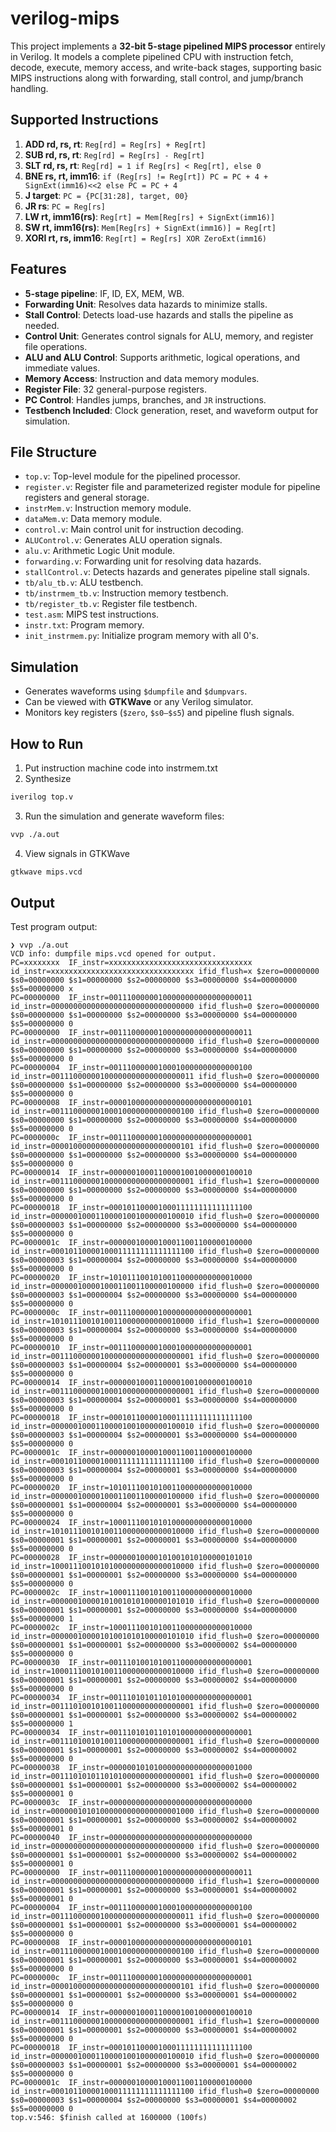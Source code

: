 # verilog-mips
This project implements a **32-bit 5-stage pipelined MIPS processor** entirely in Verilog. It models a complete pipelined CPU with instruction fetch, decode, execute, memory access, and write-back stages, supporting basic MIPS instructions along with forwarding, stall control, and jump/branch handling.

## Supported Instructions

1. **ADD rd, rs, rt**: `Reg[rd] = Reg[rs] + Reg[rt]`
2. **SUB rd, rs, rt**: `Reg[rd] = Reg[rs] - Reg[rt]`
3. **SLT rd, rs, rt**: `Reg[rd] = 1 if Reg[rs] < Reg[rt], else 0`
4. **BNE rs, rt, imm16**: `if (Reg[rs] != Reg[rt]) PC = PC + 4 + SignExt(imm16)<<2 else PC = PC + 4`
5. **J target**: `PC = {PC[31:28], target, 00}`
6. **JR rs**: `PC = Reg[rs]`
7. **LW rt, imm16(rs)**: `Reg[rt] = Mem[Reg[rs] + SignExt(imm16)]`
8. **SW rt, imm16(rs)**: `Mem[Reg[rs] + SignExt(imm16)] = Reg[rt]`
9. **XORI rt, rs, imm16**: `Reg[rt] = Reg[rs] XOR ZeroExt(imm16)`

## Features

- **5-stage pipeline**: IF, ID, EX, MEM, WB.
- **Forwarding Unit**: Resolves data hazards to minimize stalls.
- **Stall Control**: Detects load-use hazards and stalls the pipeline as needed.
- **Control Unit**: Generates control signals for ALU, memory, and register file operations.
- **ALU and ALU Control**: Supports arithmetic, logical operations, and immediate values.
- **Memory Access**: Instruction and data memory modules.
- **Register File**: 32 general-purpose registers.
- **PC Control**: Handles jumps, branches, and `JR` instructions.
- **Testbench Included**: Clock generation, reset, and waveform output for simulation.

## File Structure

- `top.v`: Top-level module for the pipelined processor.
- `register.v`: Register file and parameterized register module for pipeline registers and general storage.
- `instrMem.v`: Instruction memory module.
- `dataMem.v`: Data memory module.
- `control.v`: Main control unit for instruction decoding.
- `ALUControl.v`: Generates ALU operation signals.
- `alu.v`: Arithmetic Logic Unit module.
- `forwarding.v`: Forwarding unit for resolving data hazards.
- `stallControl.v`: Detects hazards and generates pipeline stall signals.
- `tb/alu_tb.v`: ALU testbench.
- `tb/instrmem_tb.v`: Instruction memory testbench.
- `tb/register_tb.v`: Register file testbench.
- `test.asm`: MIPS test instructions.
- `instr.txt`: Program memory.
- `init_instrmem.py`: Initialize program memory with all 0's.

## Simulation

- Generates waveforms using `$dumpfile` and `$dumpvars`.
- Can be viewed with **GTKWave** or any Verilog simulator.
- Monitors key registers (`$zero`, `$s0–$s5`) and pipeline flush signals.

## How to Run

1. Put instruction machine code into instrmem.txt
2. Synthesize
```bash
iverilog top.v
```
3. Run the simulation and generate waveform files:
```bash
vvp ./a.out
```
4. View signals in GTKWave
```bash
gtkwave mips.vcd
```

## Output

Test program output:
```
❯ vvp ./a.out
VCD info: dumpfile mips.vcd opened for output.
PC=xxxxxxxx  IF_instr=xxxxxxxxxxxxxxxxxxxxxxxxxxxxxxxx id_instr=xxxxxxxxxxxxxxxxxxxxxxxxxxxxxxxx ifid_flush=x $zero=00000000 $s0=00000000 $s1=00000000 $s2=00000000 $s3=00000000 $s4=00000000 $s5=00000000 x
PC=00000000  IF_instr=00111000000100000000000000000011 id_instr=00000000000000000000000000000000 ifid_flush=0 $zero=00000000 $s0=00000000 $s1=00000000 $s2=00000000 $s3=00000000 $s4=00000000 $s5=00000000 0
PC=00000000  IF_instr=00111000000100000000000000000011 id_instr=00000000000000000000000000000000 ifid_flush=0 $zero=00000000 $s0=00000000 $s1=00000000 $s2=00000000 $s3=00000000 $s4=00000000 $s5=00000000 0
PC=00000004  IF_instr=00111000000100010000000000000100 id_instr=00111000000100000000000000000011 ifid_flush=0 $zero=00000000 $s0=00000000 $s1=00000000 $s2=00000000 $s3=00000000 $s4=00000000 $s5=00000000 0
PC=00000008  IF_instr=00001000000000000000000000000101 id_instr=00111000000100010000000000000100 ifid_flush=0 $zero=00000000 $s0=00000000 $s1=00000000 $s2=00000000 $s3=00000000 $s4=00000000 $s5=00000000 0
PC=0000000c  IF_instr=00111000000100000000000000000001 id_instr=00001000000000000000000000000101 ifid_flush=0 $zero=00000000 $s0=00000000 $s1=00000000 $s2=00000000 $s3=00000000 $s4=00000000 $s5=00000000 0
PC=00000014  IF_instr=00000010001100001001000000100010 id_instr=00111000000100000000000000000001 ifid_flush=1 $zero=00000000 $s0=00000000 $s1=00000000 $s2=00000000 $s3=00000000 $s4=00000000 $s5=00000000 0
PC=00000018  IF_instr=00010110000100011111111111111100 id_instr=00000010001100001001000000100010 ifid_flush=0 $zero=00000000 $s0=00000003 $s1=00000000 $s2=00000000 $s3=00000000 $s4=00000000 $s5=00000000 0
PC=0000001c  IF_instr=00000010000100011001100000100000 id_instr=00010110000100011111111111111100 ifid_flush=0 $zero=00000000 $s0=00000003 $s1=00000004 $s2=00000000 $s3=00000000 $s4=00000000 $s5=00000000 0
PC=00000020  IF_instr=10101110010100110000000000010000 id_instr=00000010000100011001100000100000 ifid_flush=0 $zero=00000000 $s0=00000003 $s1=00000004 $s2=00000000 $s3=00000000 $s4=00000000 $s5=00000000 0
PC=0000000c  IF_instr=00111000000100000000000000000001 id_instr=10101110010100110000000000010000 ifid_flush=1 $zero=00000000 $s0=00000003 $s1=00000004 $s2=00000000 $s3=00000000 $s4=00000000 $s5=00000000 0
PC=00000010  IF_instr=00111000000100010000000000000001 id_instr=00111000000100000000000000000001 ifid_flush=0 $zero=00000000 $s0=00000003 $s1=00000004 $s2=00000001 $s3=00000000 $s4=00000000 $s5=00000000 0
PC=00000014  IF_instr=00000010001100001001000000100010 id_instr=00111000000100010000000000000001 ifid_flush=0 $zero=00000000 $s0=00000003 $s1=00000004 $s2=00000001 $s3=00000000 $s4=00000000 $s5=00000000 0
PC=00000018  IF_instr=00010110000100011111111111111100 id_instr=00000010001100001001000000100010 ifid_flush=0 $zero=00000000 $s0=00000003 $s1=00000004 $s2=00000001 $s3=00000000 $s4=00000000 $s5=00000000 0
PC=0000001c  IF_instr=00000010000100011001100000100000 id_instr=00010110000100011111111111111100 ifid_flush=0 $zero=00000000 $s0=00000003 $s1=00000004 $s2=00000001 $s3=00000000 $s4=00000000 $s5=00000000 0
PC=00000020  IF_instr=10101110010100110000000000010000 id_instr=00000010000100011001100000100000 ifid_flush=0 $zero=00000000 $s0=00000001 $s1=00000004 $s2=00000001 $s3=00000000 $s4=00000000 $s5=00000000 0
PC=00000024  IF_instr=10001110010101000000000000010000 id_instr=10101110010100110000000000010000 ifid_flush=0 $zero=00000000 $s0=00000001 $s1=00000001 $s2=00000001 $s3=00000000 $s4=00000000 $s5=00000000 0
PC=00000028  IF_instr=00000010000101001010100000101010 id_instr=10001110010101000000000000010000 ifid_flush=0 $zero=00000000 $s0=00000001 $s1=00000001 $s2=00000000 $s3=00000000 $s4=00000000 $s5=00000000 0
PC=0000002c  IF_instr=10001110010100110000000000010000 id_instr=00000010000101001010100000101010 ifid_flush=0 $zero=00000000 $s0=00000001 $s1=00000001 $s2=00000000 $s3=00000000 $s4=00000000 $s5=00000000 1
PC=0000002c  IF_instr=10001110010100110000000000010000 id_instr=00000010000101001010100000101010 ifid_flush=0 $zero=00000000 $s0=00000001 $s1=00000001 $s2=00000000 $s3=00000002 $s4=00000000 $s5=00000000 0
PC=00000030  IF_instr=00111010010100110000000000000001 id_instr=10001110010100110000000000010000 ifid_flush=0 $zero=00000000 $s0=00000001 $s1=00000001 $s2=00000000 $s3=00000002 $s4=00000000 $s5=00000000 0
PC=00000034  IF_instr=00111010101101010000000000000001 id_instr=00111010010100110000000000000001 ifid_flush=0 $zero=00000000 $s0=00000001 $s1=00000001 $s2=00000000 $s3=00000002 $s4=00000002 $s5=00000000 1
PC=00000034  IF_instr=00111010101101010000000000000001 id_instr=00111010010100110000000000000001 ifid_flush=0 $zero=00000000 $s0=00000001 $s1=00000001 $s2=00000000 $s3=00000002 $s4=00000002 $s5=00000000 0
PC=00000038  IF_instr=00000010101000000000000000001000 id_instr=00111010101101010000000000000001 ifid_flush=0 $zero=00000000 $s0=00000001 $s1=00000001 $s2=00000000 $s3=00000002 $s4=00000002 $s5=00000001 0
PC=0000003c  IF_instr=00000000000000000000000000000000 id_instr=00000010101000000000000000001000 ifid_flush=0 $zero=00000000 $s0=00000001 $s1=00000001 $s2=00000000 $s3=00000002 $s4=00000002 $s5=00000001 0
PC=00000040  IF_instr=00000000000000000000000000000000 id_instr=00000000000000000000000000000000 ifid_flush=0 $zero=00000000 $s0=00000001 $s1=00000001 $s2=00000000 $s3=00000002 $s4=00000002 $s5=00000001 0
PC=00000000  IF_instr=00111000000100000000000000000011 id_instr=00000000000000000000000000000000 ifid_flush=1 $zero=00000000 $s0=00000001 $s1=00000001 $s2=00000000 $s3=00000001 $s4=00000002 $s5=00000001 0
PC=00000004  IF_instr=00111000000100010000000000000100 id_instr=00111000000100000000000000000011 ifid_flush=0 $zero=00000000 $s0=00000001 $s1=00000001 $s2=00000000 $s3=00000001 $s4=00000002 $s5=00000000 0
PC=00000008  IF_instr=00001000000000000000000000000101 id_instr=00111000000100010000000000000100 ifid_flush=0 $zero=00000000 $s0=00000001 $s1=00000001 $s2=00000000 $s3=00000001 $s4=00000002 $s5=00000000 0
PC=0000000c  IF_instr=00111000000100000000000000000001 id_instr=00001000000000000000000000000101 ifid_flush=0 $zero=00000000 $s0=00000001 $s1=00000001 $s2=00000000 $s3=00000001 $s4=00000002 $s5=00000000 0
PC=00000014  IF_instr=00000010001100001001000000100010 id_instr=00111000000100000000000000000001 ifid_flush=1 $zero=00000000 $s0=00000001 $s1=00000001 $s2=00000000 $s3=00000001 $s4=00000002 $s5=00000000 0
PC=00000018  IF_instr=00010110000100011111111111111100 id_instr=00000010001100001001000000100010 ifid_flush=0 $zero=00000000 $s0=00000003 $s1=00000001 $s2=00000000 $s3=00000001 $s4=00000002 $s5=00000000 0
PC=0000001c  IF_instr=00000010000100011001100000100000 id_instr=00010110000100011111111111111100 ifid_flush=0 $zero=00000000 $s0=00000003 $s1=00000004 $s2=00000000 $s3=00000001 $s4=00000002 $s5=00000000 0
top.v:546: $finish called at 1600000 (100fs)
```
